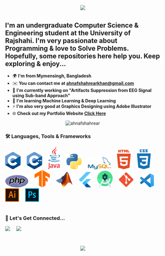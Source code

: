 <h1 align="center">
    <img src="https://readme-typing-svg.herokuapp.com/?font=Ebrima&pause=500&size=35&center=true&vCenter=true&width=500&height=70&duration=4000&lines=Hello+There...;++I'm+Ahnaf+Shahrear+Khan;" />
</h1>

I'm an undergraduate Computer Science & Engineering student at the University of Rajshahi. I'm very passionate about Programming & love to Solve Problems.
</br>
Hopefully, some repositories here help you. Keep exploring & enjoy... 
----------------------------------------------------------------------------------------------------------------------------------------------------------

* 🌍  **I'm from Mymensingh, Bangladesh**
* ✉️  **You can contact me at [ahnafshahrearkhan@gmail.com](mailto:ahnafshahrearkhan@gmail.com)**
* 🚀  **I'm currently working on "Artifacts Suppression from EEG Signal using Sub-band Approach"**
* 🧠  **I'm learning Machine Learning & Deep Learning**
* ⚡  **I'm also very good at Graphics Designing using Adobe Illustrator**
* 🌐  **Check out my Portfolio Website [Click Here](https://ahnafshahrear.github.io/Ahnafs-Portfolio-Website)**

<p align="center"> <img src="https://komarev.com/ghpvc/?username=ahnafshahrear&label=%20👁️&color=0e75b6&style=flat" alt="ahnafshahrear" height=30 /> </p>

<!--- [![CF](https://cp-logo.vercel.app/codeforces/AhnafShahrearKhan?logo=true)](https://codeforces.com/profile/AhnafShahrearKhan) --->

### 🛠 Languages, Tools & Frameworks
<div align="left"> 
    <img src="./images/c.png" width="50"/> &nbsp; &nbsp;
    <img src="./images/c++.png" width="50"/> &nbsp; &nbsp;
    <img src="./images/java.png" width="40"/> &nbsp; &nbsp;
    <img src="./images/python.png" width="50"/> &nbsp; &nbsp;
    <img src="./images/mysql.png" width="75"/> &nbsp; &nbsp;
    <img src="./images/html.png" width="45"/> &nbsp; &nbsp;
    <img src="./images/css.png" width="45"/> &nbsp; &nbsp;
    <img src="./images/php.png" width="75"/> &nbsp; &nbsp;
    <img src="./images/tensorflow.png" width="50"/> &nbsp; &nbsp;
    <img src="./images/matlab.png" width="55"/> &nbsp; &nbsp;
    <img src="./images/flutter.png" width="40"/> &nbsp; &nbsp;
    <img src="./images/android-studio.png" width="50"/> &nbsp; &nbsp;
    <img src="./images/git.png" width="50"/> &nbsp; &nbsp;
    <img src="./images/vscode.png" width="45"/> &nbsp; &nbsp;
    <img src="./images/ai.png" width="45"/> &nbsp; &nbsp;
    <img src="./images/ps.png" width="45"/> &nbsp; &nbsp;
</div> <br/>

### 🔗 Let's Get Connected...
<p align="left">
    <a href="https://www.facebook.com/profile.php?id=100009621791250" target="_blank"><img src='https://cdn.jsdelivr.net/gh/devicons/devicon@latest/icons/facebook/facebook-original.svg' height="50"></a> &nbsp; &nbsp;
    <a href="https://linkedin.com/in/ahnafshahrearkhan" target="_blank"><img src='https://cdn.jsdelivr.net/gh/devicons/devicon@latest/icons/linkedin/linkedin-original.svg' height="50"></a> &nbsp; &nbsp;
</p> <br/>

<p align="center">
     <img src="https://capsule-render.vercel.app/api?type=waving&color=0e75b6&height=100&section=footer"/>
</p>

<!-- ![](https://leetcard.jacoblin.cool/ahnafshahrear?ext=heatmap)
